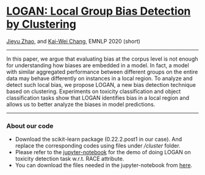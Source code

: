 # [LOGAN: Local Group Bias Detection by Clustering](https://arxiv.org/abs/2010.02867)
[Jieyu Zhao](https://jyzhao.net), and [Kai-Wei Chang](http://web.cs.ucla.edu/~kwchang/), EMNLP 2020 (short)

----
In this paper, we argue that evaluating bias at the corpus level is not enough for understanding how biases are embedded in a model. In fact, a model with similar aggregated performance between different groups on the entire data may behave differently on instances in a local region. To analyze and detect such local bias, we propose LOGAN, a new bias detection technique based on clustering. Experiments on toxicity classification and object classification tasks show that LOGAN identifies bias in a local region and allows us to better analyze the biases in model predictions.

--- 

### About our code
- Download the scikit-learn package (0.22.2.post1 in our case). And replace the corresponding codes using files under */cluster* folder.
- Please refer to the [jupyter-notebook](./toxic_clustering_race-2nd2lastlayer.ipynb) for the demo of doing LOGAN on toxicity detection task w.r.t. RACE attribute.
- You can download the files needed in the jupyter-notebook from [here](https://drive.google.com/drive/folders/1_bDulU1ksnb5ln9t0F9t55WNDHuj1OfG?usp=sharing). 


